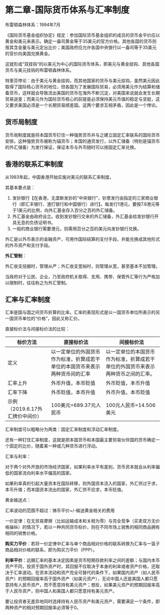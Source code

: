 # 第二章-国际货币体系与汇率制度

布雷顿森林体系：1994年7月

《国际货币基金组织协定》规定：参加国际货币基金组织的成员的货币金平价应以黄金和美元来表示。确定一盎司黄金等于35美元的官方价格。其他各国的货币则按其含金量与美元定出比价；美国政府应允许各国中央银行以一盎司等于35美元的官价向美国兑换黄金。

这就形成“双挂钩“的以美元为中心的国际货币体系，即美元与黄金挂钩、其他各国货币与美元挂钩的布雷顿森林体系。



特里芬悖论：由于美元与黄金挂钩，而其他国家的货币与美元挂钩，虽然美元因此取得了国际核心货币的地位，但各国为了发展国际贸易，必须用美元作为结算和储备货币，这样就会导致流出美国的货币在海外不断沉淀，对美国来说就会发生长期贸易逆差；而美元作为国际货币核心的前提是必须保持美元币值的稳定与坚挺，这又要求美国必须是一个长期贸易顺差国。这两个要求互相矛盾，因此是一个悖论。



## 货币局制度

货币局制度就是将本国货币钉住一种强势货币并与之建立固定汇率联系的国际货币安排。这种强势货币被称为锚货币；本国的通货发行，以外汇储备（特别是锚货币的外汇储备）为发行保证，保证本币与外币随时可以按固定汇率兑换。



## 香港的联系汇率制度

从1983年起，中国香港开始实施对美元的联系汇率制度。

其基本要点是：

1. 发钞银行【在香港，无垄断发钞的“中央银行”，钞票发行由指定的三家商业银行（即汇丰银行、渣打银行和中国银行）进行】。每发行1港元，要按7.8港元等于1美元的比例，向外汇基金存入百分之百的外汇储备。
2. 外汇基金由政府设立。收到发钞银行交来的外汇储备，外汇基金给发钞银行开具无息的负债证明书。
3. 一般的商业银行需要港元，则需用百分之百的美元向发钞银行兑换。



外汇是以外币表示的金融资产，可用作国际结算的支付手段，并能兑换成其他形式的外币资产和支付手段。



**外汇管制**：

外汇收支拮据时，管理从严；外汇收支宽裕时，则管理从宽，甚至基本不加管理。

当政府对于公民、企业，乃至政府机关取得、支用、携带、保管外汇等行为严格加以限制时，往往称之为外汇管制。



## 汇率与汇率制度

汇率是国与国之间货币折算的比率。汇率的表现形式是以一国货币单位所表示的另一国货币单位的“价格”，因此又称汇价。



直接标价法与间接标价法的比较：

| 标价方法                        | 直接标价法                                                   | 间接标价法                                                   |
| ------------------------------- | ------------------------------------------------------------ | ------------------------------------------------------------ |
| 定义                            | 以一定单位的外国货币作为标准，折算成若干单位的本国货币来表示两种货币间的汇率 | 以一定单位的本国货币作为标准，折算成若干单位的外国货币来表示两种货币之间的汇率。 |
| 汇率上升                        | 外币升值，本币贬值                                           | 外币贬值，本币升值                                           |
| 汇率下降                        | 外币贬值，本币升值                                           | 外币升值，本币贬值                                           |
| 示例（2019.6.17外汇牌价中间价） | 100美元=689.37元人民币                                       | 100元人民币=14.506美元                                       |



汇率制度可以粗略分为两类：固定汇率制度和浮动汇率制度。

还有一种钉住汇率制度，这就是把本国货币和本国最主要贸易伙伴国的货币确定一个固定的比价，随着某一种或几种货币进行浮动。



汇率与利率：

对于两个对外开放的市场经济国家，如果利率水平有差别，货币资本就会从利率偏低的国家流向利率水平偏高的国家。

如果利率真的引起大量资本在国际转移，则外国资本流入的国家，外汇供过于求，本币升值；而本国资本流出的国家，外汇供不应求，本币贬值。



黄金输送点：

汇率波动的范围不超过：铸币平价+/-输送黄金相关的费用



一价定律：在无贸易摩擦（比如运输成本和关税为零）与完全竞争（买卖双方无价格操纵）的情况下，若以一种共同货币标价，则在不同市场上销售的相同商品拥有相同的销售价格。



**购买力平价**：若将一价定律中汇率与单个商品相对价格的联系转换为汇率与一篮子商品相对价格的联系，即为购买力平价（PPP）。



**利率平价**：远期汇率的基本决定因素是货币短期存款利率之间的差额；与国内本币资产不同，投资于国外资产时，其回报不仅取决于本身的利率或者资产价格，还取决于汇率波动。在资本流动和资产完全可替代的条件下，如果国内资产（如人民币资产）的预期回报率高于国外资产（如美元资产），无论中国人还是美国人都只愿意持有人民币资产，而不愿意持有美元资产；想反，如果美元资产的预期回报率高于人民币资产，则中国人和美国人都只愿意持有美元资产。

要让投资者无差异地同时选择持有人民币资产和美元资产，需要满足一个条件，即两种资产的相对预期回报率必须等于0。





